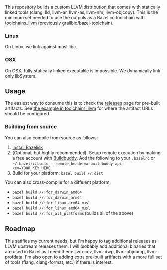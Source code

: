This repository builds a custom LLVM distribution that comes with statically linked tools (clang, lld, llvm-ar, llvm-as, llvm-nm, llvm-objcopy). This is the minimum set needed to use the outputs as a Bazel cc toolchain with [toolchains_llvm](https://github.com/bazel-contrib/toolchains_llvm) (previously grailbio/bazel-toolchain).

### Linux
On Linux, we link against musl libc.

### OSX
On OSX, fully statically linked executable is impossible. We dynamically link only libSystem.

## Usage
The easiest way to consume this is to check the [releases](https://github.com/dzbarsky/static-clang/releases) page for pre-built artifacts.
See [the example in toolchains_llvm](https://github.com/bazel-contrib/toolchains_llvm/blob/b3c96d2dbc698eab752366bbe747e2a7df7fa504/tests/MODULE.bazel#L97-L121) for where the artifact URLs should be configured.

### Building from source
You can also compile from source as follows:
1. [Install Bazelisk](--remote_header=x-buildbuddy-api-key=)
2. (Optional, but highly recommended). Setup remote execution by making a free account with [Buildbuddy](https://app.buildbuddy.io/). Add the following to your `.bazelrc` or `~/.bazelrc`: `build --remote_header=x-buildbuddy-api-key=YOUR_KEY_HERE`
3. Build for your platform: `bazel build //:dist`

You can also cross-compile for a different platform:
- `bazel build //:for_darwin_amd64`
- `bazel build //:for_darwin_arm64`
- `bazel build //:for_linux_arm64_musl`
- `bazel build //:for_linux_amd64_musl`
- `bazel build //:for_all_platforms` (builds all of the above)

## Roadmap
This satifies my current needs, but I'm happy to tag additional releases as LLVM upstream releases them. I will probably add additional binaries that are used in Bazel as I need them: llvm-cov, llvm-dwp, llvm-objdump, llvm-profdata. I'm also open to adding extra pre-built artifacts with a more full set of tools (flang, clang-format, etc.) if there is interest.
